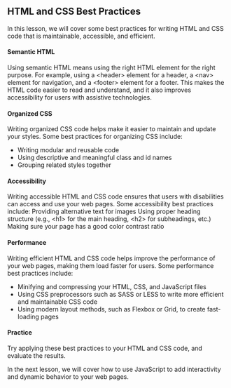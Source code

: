 ## HTML and CSS Best Practices

In this lesson, we will cover some best practices for writing HTML and CSS code that is maintainable, accessible, and efficient.

#### Semantic HTML

Using semantic HTML means using the right HTML element for the right purpose. For example, using a &lt;header&gt; element for a header, a &lt;nav&gt; element for navigation, and a &lt;footer&gt; element for a footer. This makes the HTML code easier to read and understand, and it also improves accessibility for users with assistive technologies.

#### Organized CSS

Writing organized CSS code helps make it easier to maintain and update your styles. Some best practices for organizing CSS include:

- Writing modular and reusable code
- Using descriptive and meaningful class and id names
- Grouping related styles together

#### Accessibility

Writing accessible HTML and CSS code ensures that users with disabilities can access and use your web pages. Some accessibility best practices include:
Providing alternative text for images
Using proper heading structure (e.g., &lt;h1&gt; for the main heading, &lt;h2&gt; for subheadings, etc.)
Making sure your page has a good color contrast ratio

#### Performance

Writing efficient HTML and CSS code helps improve the performance of your web pages, making them load faster for users. Some performance best practices include:

- Minifying and compressing your HTML, CSS, and JavaScript files
- Using CSS preprocessors such as SASS or LESS to write more efficient and maintainable CSS code
- Using modern layout methods, such as Flexbox or Grid, to create fast-loading pages

#### Practice

Try applying these best practices to your HTML and CSS code, and evaluate the results.

In the next lesson, we will cover how to use JavaScript to add interactivity and dynamic behavior to your web pages.
